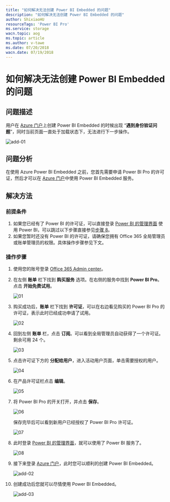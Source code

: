 ```yaml
---
title: "如何解决无法创建 Power BI Embedded 的问题"
description: "如何解决无法创建 Power BI Embedded 的问题"
author: ShixiaoHU
resourceTags: 'Power BI Pro'
ms.service: storage
wacn.topic: aog
ms.topic: article
ms.author: v-tawe
ms.date: 07/20/2018
wacn.date: 07/19/2018
---
```


# 如何解决无法创建 Power BI Embedded 的问题

## 问题描述

用户在 [Azure 门户](https://portal.azure.cn)上创建 Power BI Embedded 的时候出现 “**遇到身份验证问题**”，同时当前页面一直处于加载状态下，无法进行下一步操作。

![add-01](media/aog-power-bi-embedded-qa-creation-issue/add-01.png)

## 问题分析

在使用 Azure Power BI Embedded 之前，您首先需要申请 Power BI Pro 的许可证，然后才可以在 [Azure 门户](https://portal.azure.cn)中使用 Power BI Embedded 服务。

## 解决方法

### 前提条件

1. 如果您已经有了 Power BI 的许可证，可以直接登录 [Power BI 的管理界面](https://app.powerbi.cn) 使用 Power BI，可以跳过以下步骤直接参见[步骤 8](#step8)。
2. 如果您暂时还没有 Power BI 的许可证，请确保您拥有 Office 365 全局管理员或账单管理员的权限。具体操作步骤参见下文。

### 操作步骤

1. 使用您的账号登录 [Office 365 Admin center](https://portal.partner.microsoftonline.cn/AdminPortal/Home#/homepage)。

2. 在左侧 **账单** 栏下找到 **购买服务** 选项。在右侧的服务中找到 **Power BI Pro**。点击 **开始免费试用**。

    ![01](media/aog-power-bi-embedded-qa-creation-issue/01.png)

3. 购买成功后，**账单** 栏下找到 **许可证**，可以在右边看见购买的 Power BI Pro 的许可证，表示此时已经成功申请了试用。

    ![02](media/aog-power-bi-embedded-qa-creation-issue/02.png)

4. 回到左侧 **账单** 栏，点击 **订阅**。可以看到全局管理员自动获得了一个许可证。剩余可用 24 个。

    ![03](media/aog-power-bi-embedded-qa-creation-issue/03.png)

5. 点击许可证下方的 **分配给用户**，进入活动用户页面，单击需要授权的用户。

    ![04](media/aog-power-bi-embedded-qa-creation-issue/04.png)

6. 在产品许可证栏点击 **编辑**。

    ![05](media/aog-power-bi-embedded-qa-creation-issue/05.png)

7. 将 Power BI Pro 的开关打开，并点击 **保存**。

    ![06](media/aog-power-bi-embedded-qa-creation-issue/06.png)

    保存完毕后可以看到新用户已经授权了 Power BI Pro 许可证。

    ![07](media/aog-power-bi-embedded-qa-creation-issue/07.png)

8. <a id="step8"></a>此时登录 [Power BI 的管理界面](https://app.powerbi.cn)，就可以使用了 Power BI 服务了。

    ![08](media/aog-power-bi-embedded-qa-creation-issue/08.png)

9. 接下来登录 [Azure 门户](https://portal.azure.cn)，此时您可以顺利的创建 Power BI Embedded。

    ![add-02](media/aog-power-bi-embedded-qa-creation-issue/add-02.png)

10. 创建成功后您就可以尽情使用 Power BI Embedded。

    ![add-03](media/aog-power-bi-embedded-qa-creation-issue/add-03.png)